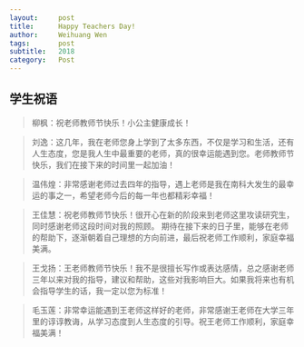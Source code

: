 ```yaml
---
layout:     post
title:      Happy Teachers Day!
author:     Weihuang Wen
tags: 		post
subtitle:  	2018
category:   Post
---
```


## 学生祝语

> 柳枫：祝老师教师节快乐！小公主健康成长！

> 刘逸：这几年，我在老师您身上学到了太多东西，不仅是学习和生活，还有人生态度，您是我人生中最重要的老师，真的很幸运能遇到您。老师教师节快乐，我们在接下来的时间里一起加油！
  
> 温伟煌：非常感谢老师过去四年的指导，遇上老师是我在南科大发生的最幸运的事之一，希望老师今后的每一年也都精彩幸福！

> 王佳慧：祝老师教师节快乐！很开心在新的阶段来到老师这里攻读研究生，同时感谢老师这段时间对我的照顾。
期待在接下来的日子里，能够在老师的帮助下，逐渐朝着自己理想的方向前进，最后祝老师工作顺利，家庭幸福美满。

> 王戈扬：王老师教师节快乐！我不是很擅长写作或表达感情，总之感谢老师三年以来对我的指导，建议和帮助，这些对我影响巨大。如果我将来也有机会指导学生的话，我一定以您为标准！

> 毛玉莲：非常幸运能遇到王老师这样好的老师，非常感谢王老师在大学三年里的谆谆教诲，从学习态度到人生态度的引导。祝王老师工作顺利，家庭幸福美满！